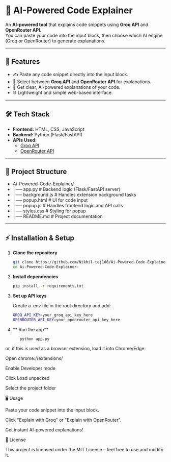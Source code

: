 # 🤖 AI-Powered Code Explainer

An **AI-powered tool** that explains code snippets using **Groq API** and **OpenRouter API**.  
You can paste your code into the input block, then choose which AI engine (Groq or OpenRouter) to generate explanations.

---

## 🚀 Features
- ✍️ Paste any code snippet directly into the input block.
- 🔄 Select between **Groq API** and **OpenRouter API** for explanations.
- 📘 Get clear, AI-powered explanations of your code.
- 🌐 Lightweight and simple web-based interface.

---

## 🛠️ Tech Stack
- **Frontend:** HTML, CSS, JavaScript  
- **Backend:** Python (Flask/FastAPI)  
- **APIs Used:**  
  - [Groq API](https://groq.com/)  
  - [OpenRouter API](https://openrouter.ai/)  

---

## 📂 Project Structure

- Ai-Powered-Code-Explainer/
- │── app.py # Backend logic (Flask/FastAPI server)
- │── background.js # Handles extension background tasks
- │── popup.html # UI for code input
- │── popup.js # Handles frontend logic and API calls
- │── styles.css # Styling for popup
- │── README.md # Project documentation

---

## ⚡ Installation & Setup

1. **Clone the repository**
   ```bash
   git clone https://github.com/Nikhil-tej108/Ai-Powered-Code-Explainer-.git
   cd Ai-Powered-Code-Explainer-
2. **Install dependencies**
   ```bash
   pip install -r requirements.txt
3. **Set up API keys**

      Create a .env file in the root directory and add:
      ```bash
      GROQ_API_KEY=your_groq_api_key_here
      OPENROUTER_API_KEY=your_openrouter_api_key_here
 4. ** Run the app**
     ```bash
        python app.py

  or, if this is used as a browser extension, load it into Chrome/Edge:

Open chrome://extensions/

Enable Developer mode

Click Load unpacked

Select the project folder  

🖥️ Usage

Paste your code snippet into the input block.

Click "Explain with Groq" or "Explain with OpenRouter".

Get instant AI-powered explanations!

📜 License

This project is licensed under the MIT License – feel free to use and modify it.
    

   



